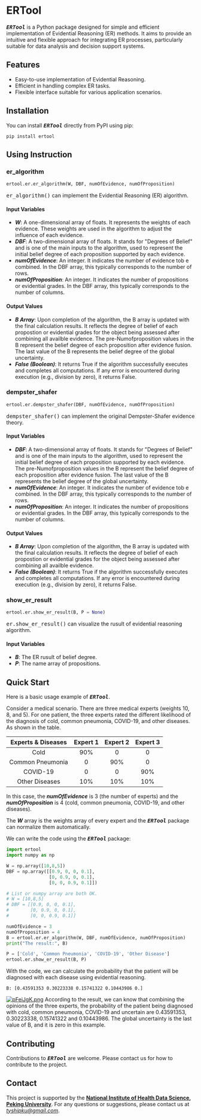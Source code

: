 # ERTool

<kbd>***ERTool***</kbd> is a Python package designed for simple and efficient implementation of Evidential Reasoning (ER) methods. It aims to provide an intuitive and flexible approach for integrating ER processes, particularly suitable for data analysis and decision support systems.

## Features

- Easy-to-use implementation of Evidential Reasoning.
- Efficient in handling complex ER tasks.
- Flexible interface suitable for various application scenarios.

## Installation

You can install <kbd>***ERTool***</kbd> directly from PyPI using pip:

```
pip install ertool
```

## Using Instruction

### er_algorithm

```python
ertool.er.er_algorithm(W, DBF, numOfEvidence, numOfProposition)
```
<kbd>er_algorithm()</kbd> can implement the Evidential Reasoning (ER) algorithm.

#### Input Variables
- ***W***: A one-dimensional array of floats. It represents the weights of each evidence. These weights are used in the algorithm to adjust the influence of each evidence.
- ***DBF***: A two-dimensional array of floats. It stands for "Degrees of Belief" and is one of the main inputs to the algorithm, used to represent the initial belief degree of each proposition supported by each evidence.
- ***numOfEvidence***: An integer. It indicates the number of evidence tob e combined. In the DBF array, this typically corresponds to the number of rows.
- ***numOfProposition***: An integer. It indicates the number of propositions or evidential grades. In the DBF array, this typically corresponds to the number of columns.

#### Output Values
- ***B Array***: Upon completion of the algorithm, the B array is updated with the final calculation results. It reflects the degree of belief of each propostion or evidential grades for the object being assessed after combining all availble evidence. The pre-Numofproposition values in the B represent the belief degree of each proposition after evidence fusion. The last value of the B represents the belief degree of the global uncertainty.
- ***False (Boolean)***: It returns True if the algorithm successfully executes and completes all computations. If any error is encountered during execution (e.g., division by zero), it returns False.


### dempster_shafer
```python
ertool.er.dempster_shafer(DBF, numOfEvidence, numOfProposition)
```

<kbd>dempster_shafer()</kbd> can implement the original Dempster-Shafer evidence theory.

#### Input Variables
- ***DBF***: A two-dimensional array of floats. It stands for "Degrees of Belief" and is one of the main inputs to the algorithm, used to represent the initial belief degree of each proposition supported by each evidence. The pre-Numofproposition values in the B represent the belief degree of each proposition after evidence fusion. The last value of the B represents the belief degree of the global uncertainty.
- ***numOfEvidence***: An integer. It indicates the number of evidence tob e combined. In the DBF array, this typically corresponds to the number of rows.
- ***numOfProposition***: An integer. It indicates the number of propositions or evidential grades. In the DBF array, this typically corresponds to the number of columns.

#### Output Values
- ***B Array***: Upon completion of the algorithm, the B array is updated with the final calculation results. It reflects the degree of belief of each propostion or evidential grades for the object being assessed after combining all availble evidence.
- ***False (Boolean)***: It returns True if the algorithm successfully executes and completes all computations. If any error is encountered during execution (e.g., division by zero), it returns False.


### show_er_result

```python
ertool.er.show_er_result(B, P = None)
```
<kbd>er.show_er_result()</kbd> can visualize the rusult of evidential reasoning algorithm.

#### Input Variables
- ***B***: The ER rusult of belief degree.
- ***P***: The name array of propositions.


## Quick Start
Here is a basic usage example of <kbd>***ERTool***</kbd>.

Consider a medical scenario. 
There are three medical experts (weights 10, 8, and 5). For one patient, the three experts rated the different likelihood of the diagnosis of cold, common pneumonia, COVID-19, and other diseases. As shown in the table.

| Experts & Diseases | Expert 1 | Expert 2 | Expert 3 |
| :---:        |    :----:   |  :---: |  :---: |
| Cold | 90% | 0 | 0 |
| Common Pneumonia |0 | 90% | 0|
| COVID-19 | 0 | 0 | 90% |
| Other Diseases | 10% | 10% | 10% |

In this case, the ***numOfEvidence*** is 3 (the number of experts) and the ***numOfProposition*** is 4 (cold, common pneumonia, COVID-19, and other diseases).

The ***W*** array is the weights array of every expert and the <kbd>***ERTool***</kbd> package can normalize them automatically.

We can write the code using the <kbd>***ERTool***</kbd> package:

```python
import ertool
import numpy as np

W = np.array([10,8,5])
DBF = np.array([[0.9, 0, 0, 0.1], 
                [0, 0.9, 0, 0.1], 
                [0, 0, 0.9, 0.1]])

# List or numpy array are both OK.
# W = [10,8,5]
# DBF = [[0.9, 0, 0, 0.1], 
#        [0, 0.9, 0, 0.1], 
#        [0, 0, 0.9, 0.1]]

numOfEvidence = 3
numOfProposition = 4
B = ertool.er.er_algorithm(W, DBF, numOfEvidence, numOfProposition)
print("The result:", B)

P = ['Cold', 'Common Pneumonia', 'COVID-19', 'Other Disease']
ertool.er.show_er_result(B, P)
```
With the code, we can calculate the probability that the patient will be diagnosed with each disease using evidential reasoning.

```
B: [0.43591353 0.30223338 0.15741322 0.10443986 0.]
```
[![pFeiJgK.png](https://s11.ax1x.com/2024/01/23/pFeiJgK.png)](https://imgse.com/i/pFeiJgK)
According to the result, we can know that combining the opinions of the three experts, the probability of the patient being diagnosed with cold, common pneumonia, COVID-19 and uncertain are 0.43591353, 0.30223338, 0.15741322 and 0.10443986. The global uncertainty is the last value of B, and it is zero in this example.


## Contributing
Contributions to <kbd>***ERTool***</kbd> are welcome. Please contact us for how to contribute to the project.

## Contact
This project is supported by the **[National Institute of Health Data Science](https://www.nihds.pku.edu.cn/en/), [Peking University](https://english.pku.edu.cn/)**. For any questions or suggestions, please contact us at *tyshipku@gmail.com*. 